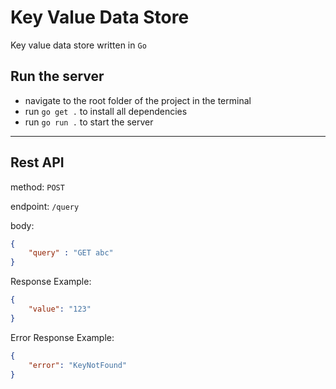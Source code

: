 # Key Value Data Store

Key value data store written in `Go`

## Run the server

- navigate to the root folder of the project in the terminal
- run `go get .` to install all dependencies
- run `go run .` to start the server
___

## Rest API

method: `POST`

endpoint: `/query`

body:
```json
{
    "query" : "GET abc"
}
```

Response Example:
```json
{
    "value": "123"
}
```

Error Response Example:
```json
{
    "error": "KeyNotFound"
}
```